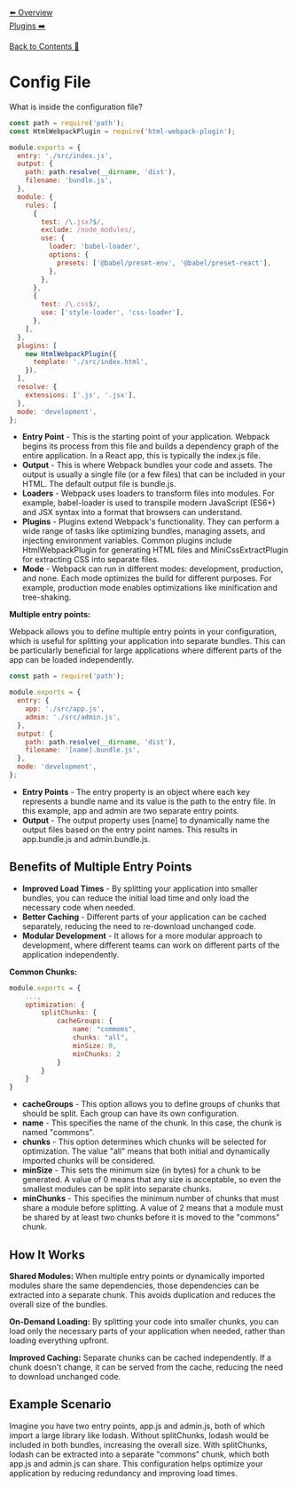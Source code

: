 [⬅️ Overview](overview.md)  
[Plugins ➡️](plugins.md)  

[Back to Contents 📑](../../README.md#module-8)

# Config File

What is inside the configuration file?

```jsx title="webpack.config.js"
const path = require('path');
const HtmlWebpackPlugin = require('html-webpack-plugin');

module.exports = {
  entry: './src/index.js',
  output: {
    path: path.resolve(__dirname, 'dist'),
    filename: 'bundle.js',
  },
  module: {
    rules: [
      {
        test: /\.jsx?$/,
        exclude: /node_modules/,
        use: {
          loader: 'babel-loader',
          options: {
            presets: ['@babel/preset-env', '@babel/preset-react'],
          },
        },
      },
      {
        test: /\.css$/,
        use: ['style-loader', 'css-loader'],
      },
    ],
  },
  plugins: [
    new HtmlWebpackPlugin({
      template: './src/index.html',
    }),
  ],
  resolve: {
    extensions: ['.js', '.jsx'],
  },
  mode: 'development',
};
```

- **Entry Point** - This is the starting point of your application. Webpack begins its process from this file and builds a dependency graph of the entire application. In a React app, this is typically the index.js file.
- **Output** - This is where Webpack bundles your code and assets. The output is usually a single file (or a few files) that can be included in your HTML. The default output file is bundle.js.
- **Loaders** - Webpack uses loaders to transform files into modules. For example, babel-loader is used to transpile modern JavaScript (ES6+) and JSX syntax into a format that browsers can understand.
- **Plugins** - Plugins extend Webpack's functionality. They can perform a wide range of tasks like optimizing bundles, managing assets, and injecting environment variables. Common plugins include HtmlWebpackPlugin for generating HTML files and MiniCssExtractPlugin for extracting CSS into separate files.
- **Mode** - Webpack can run in different modes: development, production, and none. Each mode optimizes the build for different purposes. For example, production mode enables optimizations like minification and tree-shaking.

**Multiple entry points:**

Webpack allows you to define multiple entry points in your configuration, which is useful for splitting your application into separate bundles. This can be particularly beneficial for large applications where different parts of the app can be loaded independently.

```js title="webpack.config.js"
const path = require('path');

module.exports = {
  entry: {
    app: './src/app.js',
    admin: './src/admin.js',
  },
  output: {
    path: path.resolve(__dirname, 'dist'),
    filename: '[name].bundle.js',
  },
  mode: 'development',
};
```

- **Entry Points** - The entry property is an object where each key represents a bundle name and its value is the path to the entry file. In this example, app and admin are two separate entry points.
- **Output** - The output property uses [name] to dynamically name the output files based on the entry point names. This results in app.bundle.js and admin.bundle.js.

## Benefits of Multiple Entry Points

- **Improved Load Times** - By splitting your application into smaller bundles, you can reduce the initial load time and only load the necessary code when needed.
- **Better Caching** - Different parts of your application can be cached separately, reducing the need to re-download unchanged code.
- **Modular Development** - It allows for a more modular approach to development, where different teams can work on different parts of the application independently.


**Common Chunks:**

```js title="webpack.config.js"
module.exports = {
    ...,
    optimization: {
        splitChunks: {
            cacheGroups: {
                name: "commoms",
                chunks: "all",
                minSize: 0,
                minChunks: 2
            }
        }
    }
}
```

- **cacheGroups** - This option allows you to define groups of chunks that should be split. Each group can have its own configuration.
- **name** - This specifies the name of the chunk. In this case, the chunk is named "commons".
- **chunks** - This option determines which chunks will be selected for optimization. The value "all" means that both initial and dynamically imported chunks will be considered.
- **minSize** - This sets the minimum size (in bytes) for a chunk to be generated. A value of 0 means that any size is acceptable, so even the smallest modules can be split into separate chunks.
- **minChunks** - This specifies the minimum number of chunks that must share a module before splitting. A value of 2 means that a module must be shared by at least two chunks before it is moved to the "commons" chunk.

## How It Works

**Shared Modules:** When multiple entry points or dynamically imported modules share the same dependencies, those dependencies can be extracted into a separate chunk. This avoids duplication and reduces the overall size of the bundles.

**On-Demand Loading:**  By splitting your code into smaller chunks, you can load only the necessary parts of your application when needed, rather than loading everything upfront.

**Improved Caching:** Separate chunks can be cached independently. If a chunk doesn't change, it can be served from the cache, reducing the need to download unchanged code.

## Example Scenario

Imagine you have two entry points, app.js and admin.js, both of which import a large library like lodash. Without splitChunks, lodash would be included in both bundles, increasing the overall size. With splitChunks, lodash can be extracted into a separate "commons" chunk, which both app.js and admin.js can share. This configuration helps optimize your application by reducing redundancy and improving load times.

